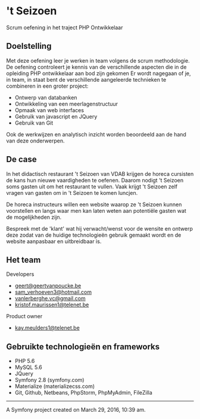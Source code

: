 't Seizoen
=

 Scrum oefening in het traject PHP Ontwikkelaar

Doelstelling
-
 Met deze oefening leer je werken in team volgens de scrum methodologie.
 De oefening controleert je kennis van de verschillende aspecten die in de opleiding PHP ontwikkelaar aan bod zijn gekomen
 Er wordt nagegaan of je, in team, in staat bent de verschillende aangeleerde technieken te combineren in een groter project:
 - Ontwerp van databanken
 - Ontwikkeling van een meerlagenstructuur
 - Opmaak van web interfaces
 - Gebruik van javascript en JQuery
 - Gebruik van Git

 Ook de werkwijzen en analytisch inzicht worden beoordeeld aan de hand van deze onderwerpen.

De case
-

 In het didactisch restaurant 't Seizoen van VDAB krijgen de horeca cursisten de kans hun nieuwe vaardigheden te oefenen. Daarom nodigt 't Seizoen soms gasten uit om het restaurant te vullen.
 Vaak krijgt 't Seizoen zelf vragen van gasten om in 't Seizoen te komen luncjen.

 De horeca instructeurs willen een website waarop ze 't Seizoen kunnen voorstellen en langs waar men kan laten weten aan potentiële gasten wat de mogelijkheden zijn.

 Bespreek met de 'klant' wat hij verwacht/wenst voor de wensite en ontwerp deze zodat van de huidige technologieën gebruik gemaakt wordt en de website aanpasbaar en uitbreidbaar is.


Het team
-


Developers
 - geert@geertvanpoucke.be
 - sam_verhoeven3@hotmail.com
 - vanlerberghe.vc@gmail.com
 - kristof.maurissen1@telenet.be

 Product owner
 - kay.meulders1@telenet.be

Gebruikte technologieën en frameworks
-

- PHP 5.6
- MySQL 5.6
- JQuery
- Symfony 2.8 (symfony.com)
- Materialize (materializecss.com)
- Git, Github, Netbeans, PhpStorm, PhpMyAdmin, FileZilla

---
A Symfony project created on March 29, 2016, 10:39 am.